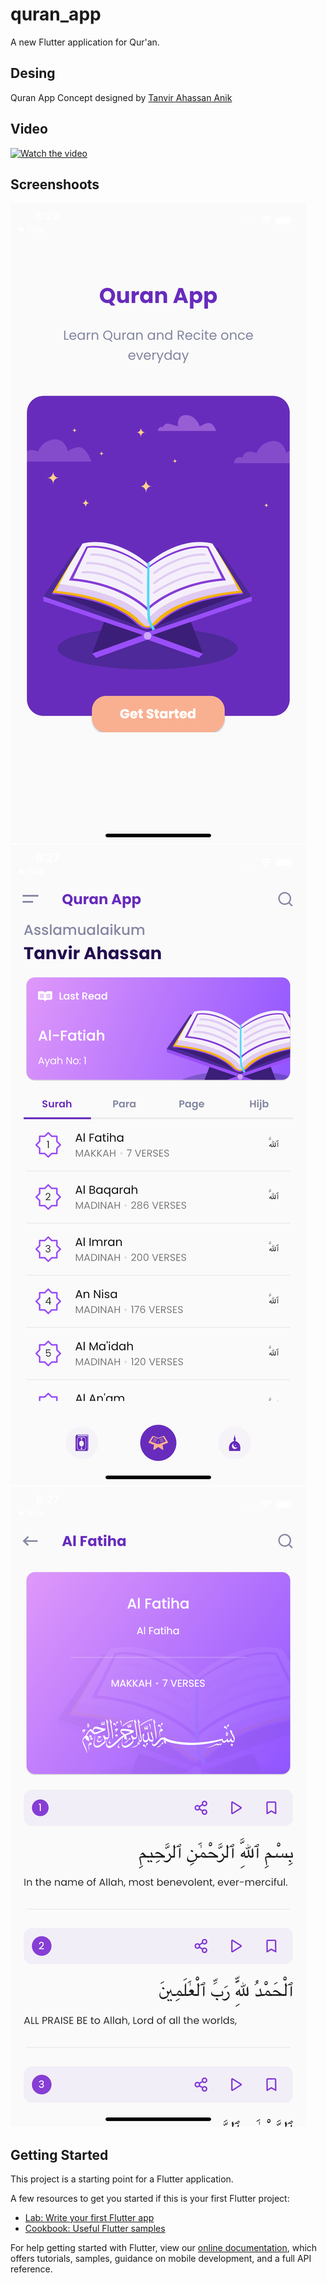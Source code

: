# quran_app

A new Flutter application for Qur'an.

## Desing
Quran App Concept designed by [
Tanvir Ahassan Anik](https://dribbble.com/shots/12671843-Quran-App-Concept-with-Surah-view) 

## Video
[![Watch the video](https://img.youtube.com/vi/3fTBCetiaNo/default.jpg)](https://youtu.be/3fTBCetiaNo)

## Screenshoots

![Alt text](/screenshoots/1.png?raw=true )
![Alt text](/screenshoots/2.png?raw=true )
![Alt text](/screenshoots/3.png?raw=true )


## Getting Started

This project is a starting point for a Flutter application.

A few resources to get you started if this is your first Flutter project:

- [Lab: Write your first Flutter app](https://flutter.dev/docs/get-started/codelab)
- [Cookbook: Useful Flutter samples](https://flutter.dev/docs/cookbook)

For help getting started with Flutter, view our
[online documentation](https://flutter.dev/docs), which offers tutorials,
samples, guidance on mobile development, and a full API reference.
